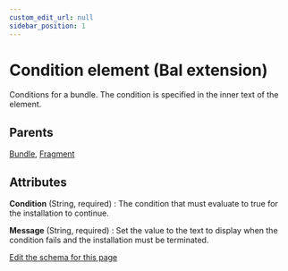 ```yaml
---
custom_edit_url: null
sidebar_position: 1
---
```

# Condition element (Bal extension)
Conditions for a bundle. The condition is specified in the inner text of the element.

## Parents
[Bundle](../wxs/bundle.md), [Fragment](../wxs/fragment.md)

## Attributes
**Condition** (String, required)
  : The condition that must evaluate to true for the installation to continue.

**Message** (String, required)
  : Set the value to the text to display when the condition fails and the installation must be terminated.


[Edit the schema for this page](https://github.com/wixtoolset/web/blob/master/src/xsd4/bal.xsd)